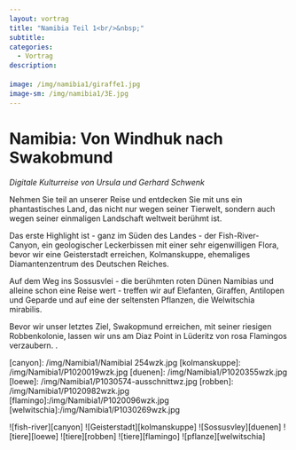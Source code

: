 ```yaml
---
layout: vortrag
title: "Namibia Teil 1<br/>&nbsp;"
subtitle: 
categories:
  - Vortrag
description: 

image: /img/namibia1/giraffe1.jpg
image-sm: /img/namibia1/3E.jpg
---
```


Namibia: Von Windhuk nach Swakobmund
==========================================

*Digitale Kulturreise von Ursula und Gerhard Schwenk*

Nehmen Sie teil an unserer Reise und entdecken Sie mit uns ein phantastisches Land, das nicht nur wegen seiner Tierwelt, sondern auch wegen seiner einmaligen Landschaft weltweit berühmt ist. 

Das erste Highlight ist - ganz im Süden des Landes - der Fish-River-Canyon, ein geologischer Leckerbissen mit einer sehr eigenwilligen Flora, bevor wir eine Geisterstadt erreichen,  Kolmanskuppe, ehemaliges  Diamantenzentrum des Deutschen Reiches. 

Auf dem Weg ins Sossusvlei - die berühmten roten Dünen Namibias und alleine schon eine Reise wert - treffen wir auf Elefanten, Giraffen, Antilopen und Geparde und auf eine der seltensten Pflanzen, die Welwitschia mirabilis. 

Bevor wir unser letztes Ziel, Swakopmund erreichen, mit seiner riesigen  Robbenkolonie, lassen wir uns am Diaz Point in Lüderitz  von rosa Flamingos verzaubern. .



[canyon]: /img/Namibia1/Namibial 254wzk.jpg
[kolmanskuppe]: /img/Namibia1/P1020019wzk.jpg
[duenen]: /img/Namibia1/P1020355wzk.jpg
[loewe]: /img/Namibia1/P1030574-ausschnittwz.jpg
[robben]: /img/Namibia1/P1020982wzk.jpg
[flamingo]:/img/Namibia1/P1020096wzk.jpg
[welwitschia]:/img/Namibia1/P1030269wzk.jpg


![fish-river][canyon]
![Geisterstadt][kolmanskuppe]
![Sossusvley][duenen]
![tiere][loewe]
![tiere][robben]
![tiere][flamingo]
![pflanze][welwitschia]